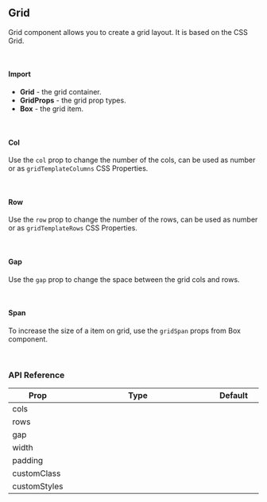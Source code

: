 ## Grid

Grid component allows you to create a grid layout. It is based on the CSS Grid.

<div>
	<LeSourceButton url="https://github.com/hiimlex/leux/tree/main/src/components/Grid"></LeSourceButton>
</div>

<br/>

#### Import

<div>
	<GridImportPreview></GridImportPreview>
</div>

- **Grid** - the grid container.
- **GridProps** - the grid prop types.
- **Box** - the grid item.

<br/>

#### Col

Use the `col` prop to change the number of the cols, can be used as number or as `gridTemplateColumns` CSS Properties.

<div>
	<GridColPreview></GridColPreview>
</div>

<br/>

#### Row

Use the `row` prop to change the number of the rows, can be used as number or as `gridTemplateRows` CSS Properties.

<div>
	<GridRowPreview></GridRowPreview>
</div>

<br/>

#### Gap

Use the `gap` prop to change the space between the grid cols and rows.

<div>
	<GridGapPreview></GridGapPreview>
</div>

<br/>

#### Span

To increase the size of a item on grid, use the `gridSpan` props from <NavLink to="/layout/box">Box component</NavLink>.

<div>
	<GridSpanPreview></GridSpanPreview>
</div>

<br/>

### API Reference

<div>
<table width="100%" border="0">
<thead>
<tr>
<th width="10%">Prop</th>
<th>Type</th>
<th width="20%">Default</th>
</tr>
</thead>
<tbody>
<tr>
<td>cols</td>
<td><LeHighlighter language="tsx" code="React.CSSProperties['gridTemplateColumns']" style="soft" copy="'off'"></LeHighlighter></td>
<td><LeHighlighter language="tsx" code="null" style="soft" copy="'off'"></LeHighlighter></td>
</tr>
<tr>
<td>rows</td>
<td><LeHighlighter language="tsx" code="React.CSSProperties['gridTemplateRows']" style="soft" copy="'off'"></LeHighlighter></td>
<td><LeHighlighter language="tsx" code="null" style="soft" copy="'off'"></LeHighlighter></td>
</tr>
<tr>
<td>gap</td>
<td><LeHighlighter language="tsx" code="{ 'col': React.CSSProperties['columnGap'], 'row': React.CSSProperties['rowGap'] }" style="soft" copy="'off'"></LeHighlighter></td>
<td><LeHighlighter language="tsx" code="null" style="soft" copy="'off'"></LeHighlighter></td>
</tr>
<tr>
<td>width</td>
<td><LeHighlighter language="tsx" code="React.CSSProperties['width']" style="soft" copy="'off'"></LeHighlighter></td>
<td><LeHighlighter language="tsx" code="'100%'" style="soft" copy="'off'"></LeHighlighter></td>
</tr>
<tr>
<td>padding</td>
<td><LeHighlighter language="tsx" code="React.CSSProperties['padding']" style="soft" copy="'off'"></LeHighlighter></td>
<td><LeHighlighter language="tsx" code="null" style="soft" copy="'off'"></LeHighlighter></td>
</tr>
<tr>
<td>customClass</td>
<td><LeHighlighter code="string" language="tsx" style="soft" copy="'off'"></LeHighlighter></td>
<td><LeHighlighter language="tsx" code="null" style="soft" copy="'off'"></LeHighlighter></td>
</tr>
<tr>
<td>customStyles</td>
<td><LeHighlighter code="React.CSSProperties" language="tsx" style="soft" copy="'off'"></LeHighlighter></td>
<td><LeHighlighter language="tsx" code="null" style="soft" copy="'off'"></LeHighlighter></td>
</tr>
</tbody>
</table>
</div>

<br/>

